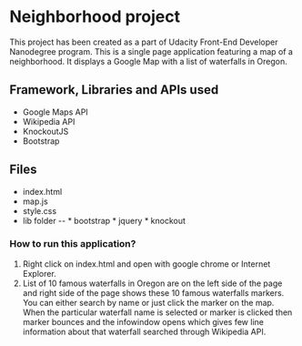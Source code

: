 # Neighborhood project
This project has been created as a part of Udacity Front-End Developer Nanodegree program. This is a single page application featuring a map of a neighborhood. It displays a Google Map with a list of waterfalls in Oregon. 

## Framework, Libraries and APIs used
* Google Maps API
* Wikipedia API
* KnockoutJS
* Bootstrap

## Files 
* index.html
* map.js
* style.css
* lib folder -- * bootstrap
				* jquery
				* knockout

### How to run this application?
1. Right click on index.html and open with google chrome or Internet Explorer.
2. List of 10 famous waterfalls in Oregon are on the left side of the page and right side of the page shows these 10 famous waterfalls markers. You can either search by name or just click the marker on the map. When the particular waterfall name is selected or marker is clicked then marker bounces and the infowindow opens which gives few line information about that waterfall searched through Wikipedia API. 











